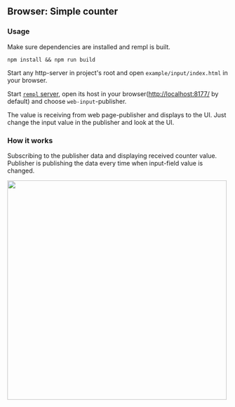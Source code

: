 ## Browser: Simple counter

### Usage

Make sure dependencies are installed and rempl is built.

```
npm install && npm run build
```

Start any http-server in project's root and open `example/input/index.html` in your browser.

Start [`rempl` server](https://github.com/rempl/rempl-cli), open its host in your browser([http://localhost:8177/](http://localhost:8177/) by default) and choose `web-input`-publisher.

The value is receiving from web page-publisher and displays to the UI. Just change the input value in the publisher and look at the UI.

### How it works

Subscribing to the publisher data and displaying received counter value. Publisher is publishing the data every time when input-field value is changed.

<img src="https://cloud.githubusercontent.com/assets/6654581/23896931/4641ac14-08bc-11e7-8f12-516aae853183.gif" width="500px"/>
